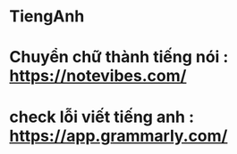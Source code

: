 # TiengAnh
# Chuyển chữ thành tiếng nói :  https://notevibes.com/
# check lỗi viết tiếng anh : https://app.grammarly.com/

